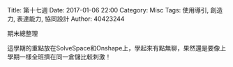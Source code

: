 Title: 第十七週
Date: 2017-01-06 22:00
Category: Misc
Tags: 使用導引, 創造力, 表達能力, 協同設計
Author: 40423244

<p>期末總整理<p>

<!-- PELICAN_END_SUMMARY -->

<p>這學期的重點放在SolveSpace和Onshape上，學起來有點無聊，果然還是要像上學期一樣全班擠在同一倉儲比較刺激！<p>